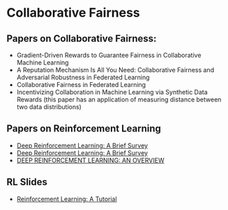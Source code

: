 # Collaborative Fairness

## Papers on Collaborative Fairness:
- Gradient-Driven Rewards to Guarantee Fairness in Collaborative Machine Learning
- A Reputation Mechanism Is All You Need: Collaborative Fairness and Adversarial Robustness in Federated Learning
- Collaborative Fairness in Federated Learning 
- Incentivizing Collaboration in Machine Learning via Synthetic Data Rewards (this paper has an application of measuring distance between two data distributions)

## Papers on Reinforcement Learning
- [Deep Reinforcement Learning: A Brief Survey](https://ieeexplore.ieee.org/document/8103164)
- [Deep Reinforcement Learning: A Brief Survey](https://arxiv.org/pdf/1708.05866.pdf)
- [DEEP REINFORCEMENT LEARNING: AN OVERVIEW](https://arxiv.org/pdf/1701.07274.pdf)

## RL Slides
- [Reinforcement Learning: A Tutorial](https://web.eecs.umich.edu/~baveja/NIPS05RLTutorial/NIPS05RLMainTutorial.pdf)